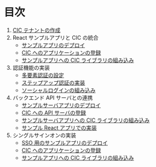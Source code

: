 # 目次

1. [CIC テナントの作成](./guide-1-1.md)
1. React サンプルアプリと CIC の統合
   * [サンプルアプリのデプロイ](./guide-2-1.md)
   * [CIC へのアプリケーションの登録](./guide-2-2.md)
   * [サンプルアプリへの CIC ライブラリの組み込み](./guide-2-3.md)
1. 認証機能の実装
   * [多要素認証の設定](./guide-3-1.md)
   * [ステップアップ認証の実装]()
   * [ソーシャルログインの組み込み]()
1. バックエンド API サーバとの連携
   * [サンプルサーバアプリのデプロイ]()
   * [CIC への API サーバの登録]()
   * [サンプルサーバアプリへの CIC ライブラリの組み込み]()
   * [サンプル React アプリでの実装]()
1. シングルサインオンの実装
   * [SSO 用のサンプルアプリのデプロイ]()
   * [CIC へのアプリケーションの登録]()
   * [サンプルアプリへの CIC ライブラリの組み込み]()